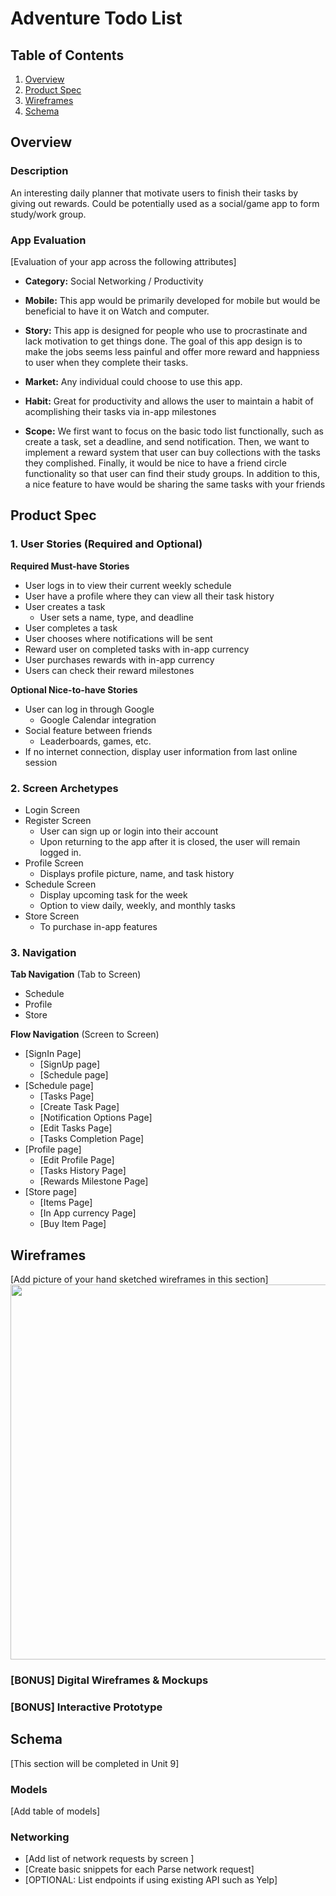 # Adventure Todo List

## Table of Contents
1. [Overview](#Overview)
1. [Product Spec](#Product-Spec)
1. [Wireframes](#Wireframes)
2. [Schema](#Schema)

## Overview
### Description
An interesting daily planner that motivate users to finish their tasks by giving out rewards. Could be potentially used as a social/game app to form study/work group.

### App Evaluation
[Evaluation of your app across the following attributes]
- **Category:**
Social Networking / Productivity 
- **Mobile:**
This app would be primarily developed for mobile but would be beneficial to have it on Watch and computer.
- **Story:**
This app is designed for people who use to procrastinate and lack motivation to get things done. The goal of this app design is to make the jobs seems less painful and offer more reward and happniess to user when they complete their tasks.
- **Market:**
Any individual could choose to use this app. 

- **Habit:**
Great for productivity and allows the user to maintain a habit of acomplishing their tasks via in-app milestones

- **Scope:**
We first want to focus on the basic todo list functionally, such as create a task, set a deadline, and send notification. Then, we want to implement a reward system that user can buy collections with the tasks they complished. Finally, it would be nice to have a friend circle functionality so that user can find their study groups. In addition to this, a nice feature to have would be sharing the same tasks with your friends

## Product Spec

### 1. User Stories (Required and Optional)

**Required Must-have Stories**

* User logs in to view their current weekly schedule
* User have a profile where they can view all their task history
* User creates a task
  * User sets a name, type, and deadline
* User completes a task
* User chooses where notifications will be sent
* Reward user on completed tasks with in-app currency
* User purchases rewards with in-app currency
* Users can check their reward milestones

**Optional Nice-to-have Stories**

* User can log in through Google
  * Google Calendar integration
* Social feature between friends
  * Leaderboards, games, etc.
* If no internet connection, display user information from last online session

### 2. Screen Archetypes

* Login Screen
* Register Screen
   * User can sign up or login into their account
   * Upon returning to the app after it is closed, the user will remain logged in.
* Profile Screen
   * Displays profile picture, name, and task history
* Schedule Screen
  * Display upcoming task for the week
  * Option to view daily, weekly, and monthly tasks
* Store Screen
  * To purchase in-app features


### 3. Navigation

**Tab Navigation** (Tab to Screen)

* Schedule
* Profile
* Store

**Flow Navigation** (Screen to Screen)

* [SignIn Page]
   * [SignUp page]
   * [Schedule page]
* [Schedule page]
   * [Tasks Page]
   * [Create Task Page]
   * [Notification Options Page]
   * [Edit Tasks Page]
   * [Tasks Completion Page]
* [Profile page]
   * [Edit Profile Page]
   * [Tasks History Page]
   * [Rewards Milestone Page]
* [Store page]
   * [Items Page]
   * [In App currency Page]
   * [Buy Item Page]

## Wireframes
[Add picture of your hand sketched wireframes in this section]
<img src="YOUR_WIREFRAME_IMAGE_URL" width=600>

### [BONUS] Digital Wireframes & Mockups

### [BONUS] Interactive Prototype

## Schema 
[This section will be completed in Unit 9]
### Models
[Add table of models]
### Networking
- [Add list of network requests by screen ]
- [Create basic snippets for each Parse network request]
- [OPTIONAL: List endpoints if using existing API such as Yelp]
